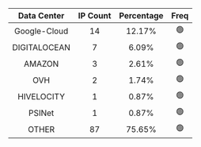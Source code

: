 | Data Center | IP Count | Percentage | Freq |
|:------------:|:--------:|:-----------:|:-----:|
| Google-Cloud | 14 | 12.17% | 🟢 |
| DIGITALOCEAN | 7 | 6.09% | 🟢 |
| AMAZON | 3 | 2.61% | 🟢 |
| OVH | 2 | 1.74% | 🟢 |
| HIVELOCITY | 1 | 0.87% | 🟢 |
| PSINet | 1 | 0.87% | 🟢 |
| OTHER | 87 | 75.65% | 🟢 |